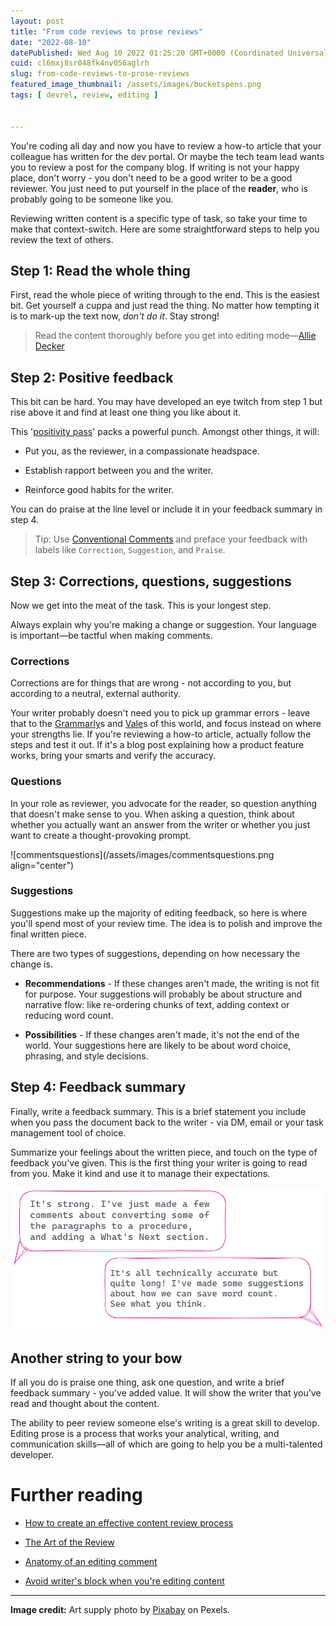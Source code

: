 ```yaml
---
layout: post
title: "From code reviews to prose reviews"
date: "2022-08-10"
datePublished: Wed Aug 10 2022 01:25:20 GMT+0000 (Coordinated Universal Time)
cuid: cl6mxj8sr048fk4nv056aglrh
slug: from-code-reviews-to-prose-reviews
featured_image_thumbnail: /assets/images/bucketspens.png
tags: [ devrel, review, editing ]


---
```


You're coding all day and now you have to review a how-to article that your colleague has written for the dev portal. Or maybe the tech team lead wants you to review a post for the company blog. If writing is not your happy place, don't worry - you don't need to be a good writer to be a good reviewer. You just need to put yourself in the place of the **reader**, who is probably going to be someone like you.

Reviewing written content is a specific type of task, so take your time to make that context-switch. Here are some straightforward steps to help you review the text of others.

## Step 1: Read the whole thing

First, read the whole piece of writing through to the end. This is the easiest bit. Get yourself a cuppa and just read the thing. No matter how tempting it is to mark-up the text now, *don't do it*. Stay strong!

> Read the content thoroughly before you get into editing mode—[Allie Decker](https://gathercontent.com/blog/how-to-provide-feedback-on-content)

## Step 2: Positive feedback

This bit can be hard. You may have developed an eye twitch from step 1 but rise above it and find at least one thing you like about it.

This '[positivity pass](https://openstrategypartners.com/blog/the-positivity-pass-and-why-we-do-it/)' packs a powerful punch. Amongst other things, it will:

* Put you, as the reviewer, in a compassionate headspace.
    
* Establish rapport between you and the writer.
    
* Reinforce good habits for the writer.
    

You can do praise at the line level or include it in your feedback summary in step 4.

> Tip: Use [Conventional Comments](https://conventionalcomments.org/) and preface your feedback with labels like `Correction`, `Suggestion`, and `Praise`.

## Step 3: Corrections, questions, suggestions

Now we get into the meat of the task. This is your longest step.

Always explain why you're making a change or suggestion. Your language is important—be tactful when making comments.

### Corrections

Corrections are for things that are wrong - not according to you, but according to a neutral, external authority.

Your writer probably doesn't need you to pick up grammar errors - leave that to the [Grammarly](https://www.grammarly.com/)s and [Vale](https://vale.sh/)s of this world, and focus instead on where your strengths lie. If you're reviewing a how-to article, actually follow the steps and test it out. If it's a blog post explaining how a product feature works, bring your smarts and verify the accuracy.

### Questions

In your role as reviewer, you advocate for the reader, so question anything that doesn't make sense to you. When asking a question, think about whether you actually want an answer from the writer or whether you just want to create a thought-provoking prompt.

![commentsquestions](/assets/images/commentsquestions.png align="center")


### Suggestions

Suggestions make up the majority of editing feedback, so here is where you'll spend most of your review time. The idea is to polish and improve the final written piece.

There are two types of suggestions, depending on how necessary the change is.

- **Recommendations** - If these changes aren't made, the writing is not fit for purpose. Your suggestions will probably be about structure and narrative flow: like re-ordering chunks of text, adding context or reducing word count.   
    
- **Possibilities** - If these changes aren't made, it's not the end of the world. Your suggestions here are likely to be about word choice, phrasing, and style decisions.
    

## Step 4: Feedback summary

Finally, write a feedback summary. This is a brief statement you include when you pass the document back to the writer - via DM, email or your task management tool of choice.

Summarize your feelings about the written piece, and touch on the type of feedback you've given. This is the first thing your writer is going to read from you. Make it kind and use it to manage their expectations.

![feedbacksummary.png](/assets/images/feedbacksummary.png)

## Another string to your bow

If all you do is praise one thing, ask one question, and write a brief feedback summary - you've added value. It will show the writer that you've read and thought about the content.

The ability to peer review someone else's writing is a great skill to develop. Editing prose is a process that works your analytical, writing, and communication skills—all of which are going to help you be a multi-talented developer.

# Further reading

* [How to create an effective content review process](https://gathercontent.com/blog/how-to-provide-feedback-on-content)
    
* [The Art of the Review](https://www.knowledgeowl.com/blog/posts/art-of-review/)
    
* [Anatomy of an editing comment](https://flicstar.com/anatomy-of-an-editing-comment)
    
* [Avoid writer's block when you're editing content](https://flicstar.com/editor-writers-block)
    

---

**Image credit:** Art supply photo by [Pixabay](https://www.pexels.com/photo/pencils-in-stainless-steel-bucket-159644/) on Pexels.